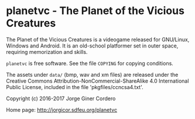 planetvc - The Planet of the Vicious Creatures
==============================================

The Planet of the Vicious Creatures is a videogame released for GNU/Linux,
Windows and Android. It is an old-school platformer set in outer space,
requiring memorization and skills.

`planetvc` is free software. See the file `COPYING` for copying conditions.

The assets under `data/` (bmp, wav and xm files) are released under the
Creative Commons Attribution-NonCommercial-ShareAlike 4.0 International Public
License, included in the file 'pkgfiles/ccncsa4.txt'.

Copyright (c) 2016-2017 Jorge Giner Cordero

Home page: http://jorgicor.sdfeu.org/planetvc
